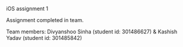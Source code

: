 iOS assignment 1

Assignment completed in team.

Team members:
Divyanshoo Sinha (student id: 301486627) & Kashish Yadav (student id: 301485842)

